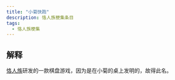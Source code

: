 ```yaml
---
title: "小菊快跑"
description: 恪人族梗集条目
tags:
  - 恪人族梗集
---
```


## 解释

[恪人族](./恪人族)研发的一款棋盘游戏，因为是在小菊的桌上发明的，故得此名。